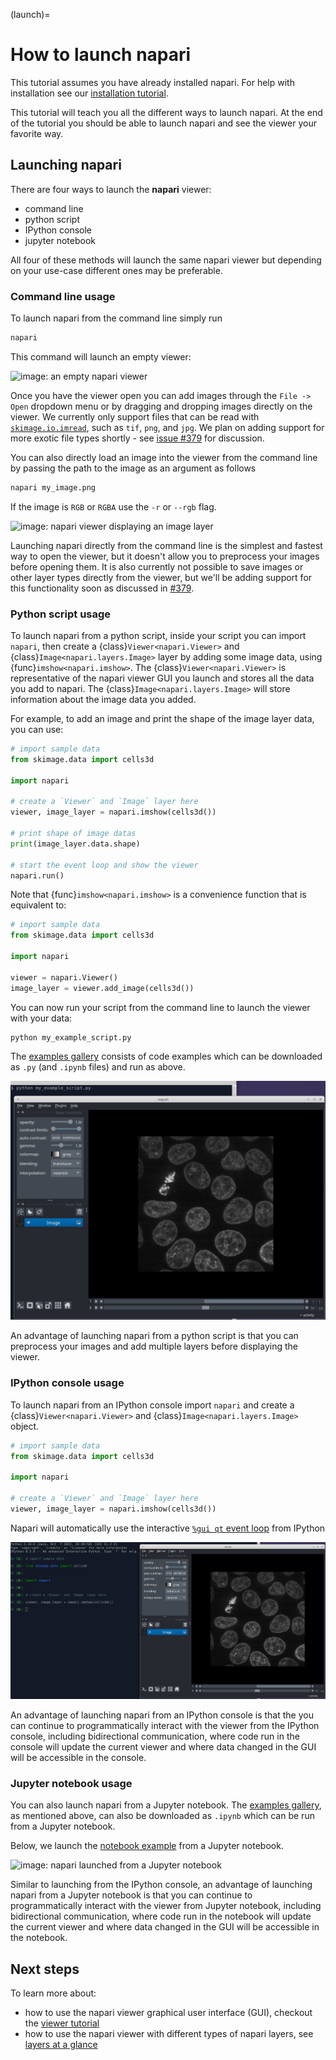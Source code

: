 (launch)=
# How to launch napari

This tutorial assumes you have already installed napari.
For help with installation see our [installation tutorial](installation).

This tutorial will teach you all the different ways to launch napari.
At the end of the tutorial you should be able to launch napari and see the viewer your favorite way.

## Launching napari

There are four ways to launch the **napari** viewer:

- command line
- python script
- IPython console
- jupyter notebook

All four of these methods will launch the same napari viewer
but depending on your use-case different ones may be preferable.

### Command line usage

To launch napari from the command line simply run

```sh
napari
```

This command will launch an empty viewer:

![image: an empty napari viewer](../assets/tutorials/launch_cli_empty.png)

Once you have the viewer open you can add images through the `File -> Open` dropdown menu
or by dragging and dropping images directly on the viewer.
We currently only support files that can be read with [`skimage.io.imread`](https://scikit-image.org/docs/dev/api/skimage.io.html#skimage.io.imread),
such as `tif`, `png`, and `jpg`.
We plan on adding support for more exotic file types shortly - see [issue #379](https://github.com/napari/napari/issues/379) for discussion.

You can also directly load an image into the viewer from the command line by passing the path to the image as an argument as follows

```sh
napari my_image.png
```

If the image is `RGB` or `RGBA` use the `-r` or `--rgb` flag.

![image: napari viewer displaying an image layer](../assets/tutorials/launch_cli_image.png)

Launching napari directly from the command line is the simplest and fastest way to open the viewer,
but it doesn't allow you to preprocess your images before opening them.
It is also currently not possible to save images or other layer types directly from the viewer,
but we'll be adding support for this functionality soon as discussed in [#379](https://github.com/napari/napari/issues/379).

### Python script usage

To launch napari from a python script, inside your script you can import `napari`,
then create a {class}`Viewer<napari.Viewer>` and {class}`Image<napari.layers.Image>`
layer by adding some image data, using {func}`imshow<napari.imshow>`.
The {class}`Viewer<napari.Viewer>` is representative of the napari viewer GUI
you launch and stores all the data you add to napari. The
{class}`Image<napari.layers.Image>` will store information about the image data
you added.

For example, to add an image and print the shape of the image layer data,
you can use:

```python
# import sample data
from skimage.data import cells3d

import napari

# create a `Viewer` and `Image` layer here
viewer, image_layer = napari.imshow(cells3d())

# print shape of image datas
print(image_layer.data.shape)

# start the event loop and show the viewer
napari.run()
```

Note that {func}`imshow<napari.imshow>` is a convenience function that is
equivalent to:

```python
# import sample data
from skimage.data import cells3d

import napari

viewer = napari.Viewer()
image_layer = viewer.add_image(cells3d())
```

You can now run your script from the command line to launch the viewer with your data:

```sh
python my_example_script.py
```

The [examples gallery](../../gallery) consists of code examples which can be
downloaded as `.py` (and `.ipynb` files) and run as above.

![image: napari launched from a python script](../assets/tutorials/launch_script.png)

An advantage of launching napari from a python script
is that you can preprocess your images and add multiple layers before displaying the viewer.

### IPython console usage

To launch napari from an IPython console import `napari` and create a
{class}`Viewer<napari.Viewer>` and {class}`Image<napari.layers.Image>` object.

```python
# import sample data
from skimage.data import cells3d

import napari

# create a `Viewer` and `Image` layer here
viewer, image_layer = napari.imshow(cells3d())
```

Napari will automatically use the interactive [`%gui qt` event
loop](https://ipython.readthedocs.io/en/stable/config/eventloops.html#integrating-with-gui-event-loops)
from IPython

![image: napari launched from ipython](../assets/tutorials/launch_ipython.png)

An advantage of launching napari from an IPython console
is that the you can continue to programmatically interact with the viewer from the IPython console,
including bidirectional communication, where code run in the console will update the current viewer
and where data changed in the GUI will be accessible in the console.

### Jupyter notebook usage

You can also launch napari from a Jupyter notebook. The
[examples gallery](../../gallery), as mentioned above, can also be downloaded as
`.ipynb` which can be run from a Jupyter notebook.

Below, we launch the [notebook example](https://github.com/napari/napari/tree/main/examples/notebook.ipynb) from a Jupyter notebook.

![image: napari launched from a Jupyter notebook](../assets/tutorials/launch_jupyter.png)

Similar to launching from the IPython console,
an advantage of launching napari from a Jupyter notebook
is that you can continue to programmatically interact with the viewer from Jupyter notebook,
including bidirectional communication, where code run in the notebook will update the current viewer
and where data changed in the GUI will be accessible in the notebook.

## Next steps

To learn more about:

* how to use the napari viewer graphical user interface (GUI),
  checkout the [viewer tutorial](viewer-tutorial)
* how to use the napari viewer with different types of napari layers, see
  [layers at a glance](layers-glance)
